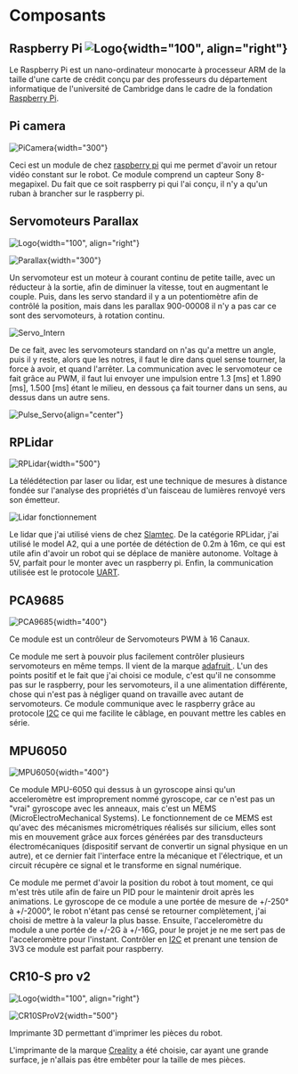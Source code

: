 # Composants

## Raspberry Pi ![Logo](img/RaspberryPiLogo.png){width="100", align="right"}

Le Raspberry Pi est un nano-ordinateur monocarte à processeur ARM de la taille d'une carte de crédit conçu par des professeurs du département informatique de l'université de Cambridge dans le cadre de la fondation <a href="https://www.raspberrypi.org/">Raspberry Pi</a>.

## Pi camera 

![PiCamera](img/Raspberry-Pi-Camera-v2.1_.jpg){width="300"}

Ceci est un module de chez <a href="https://www.raspberrypi.com/products/camera-module-v2/">raspberry pi</a> qui me permet d'avoir un retour vidéo constant sur le robot. Ce module comprend un capteur Sony 8-megapixel. Du fait que ce soit raspberry pi qui l'ai conçu, il n'y a qu'un ruban à brancher sur le raspberry pi.

## Servomoteurs Parallax 
![Logo](img/ParalaxLogo.png){width="100", align="right"}

![Parallax](img/parallax-900-00005.jpg){width="300"}

Un servomoteur est un moteur à courant continu de petite taille, avec un réducteur à la sortie, afin de diminuer la vitesse, tout en augmentant le couple. Puis, dans les servo standard il y a un potentiomètre afin de contrôlé la position, mais dans les parallax 900-00008 il n'y a pas car ce sont des servomoteurs, à rotation continu.

![Servo_Intern](img/Servo_Intern.jpg)

De ce fait, avec les servomoteurs standard on n'as qu'a mettre un angle, puis il y reste, alors que les notres, il faut le dire dans quel sense tourner, la force à avoir, et quand l'arrêter.
La communication avec le servomoteur ce fait grâce au PWM, il faut lui envoyer une impulsion entre 1.3 [ms] et 1.890 [ms], 1.500 [ms] étant le milieu, en dessous ça fait tourner dans un sens, au dessus dans un autre sens.

![Pulse_Servo](img/Pulse_Servo_Scheme.svg){align="center"}

## RPLidar 

![RPLidar](img/RPLidar.jpg){width="500"}

La télédétection par laser ou lidar, est une technique de mesures à distance fondée sur l'analyse des propriétés d'un faisceau de lumières renvoyé vers son émetteur.

![Lidar fonctionnement](img/Lidar_fonctionnement.jpg)

Le lidar que j'ai utilisé viens de chez <a href="https://www.slamtec.com/en/lidar/a2">Slamtec</a>. De la catégorie RPLidar, j'ai utilisé le model A2, qui a une portée de détéction de 0.2m à 16m, ce qui est utile afin d'avoir un robot qui se déplace de manière autonome. Voltage à 5V, parfait pour le monter avec un raspberry pi. Enfin, la communication utilisée est le protocole <a href="../Protocoles"> UART</a>.

## PCA9685

![PCA9685](img/PCA9685.jpg){width="400"}

Ce module est un contrôleur de Servomoteurs PWM à 16 Canaux.

Ce module me sert à pouvoir plus facilement contrôler plusieurs servomoteurs en même temps. Il vient de la marque <a href="https://learn.adafruit.com/16-channel-pwm-servo-driver?view=all"> adafruit </a>. L'un des points positif et le fait que j'ai choisi ce module, c'est qu'il ne consomme pas sur le raspberry, pour les servomoteurs, il a une alimentation différente, chose qui n'est pas à négliger quand on travaille avec autant de servomoteurs. Ce module communique avec le raspberry grâce au protocole <a href="../Protocoles">I2C</a> ce qui me facilite le câblage, en pouvant mettre les cables en série.

## MPU6050

![MPU6050](img/MPU6050.jpg){width="400"}

Ce module MPU-6050 qui dessus à un gyroscope ainsi qu'un acceleromètre est improprement nommé gyroscope, car ce n'est pas un "vrai" gyroscope avec les anneaux, mais c'est un MEMS (MicroElectroMechanical Systems). Le fonctionnement de ce MEMS est qu'avec des mécanismes micrométriques réalisés sur silicium, elles sont mis en mouvement grâce aux forces générées par des transducteurs électromécaniques (dispositif servant de convertir un signal physique en un autre), et ce dernier fait l'interface entre la mécanique et l'électrique, et un circuit récupère ce signal et le transforme en signal numérique.

Ce module me permet d'avoir la position du robot à tout moment, ce qui m'est très utile afin de faire un PID pour le maintenir droit après les animations. Le gyroscope de ce module a une portée de mesure de +/-250° à +/-2000°, le robot n'étant pas censé se retourner complètement, j'ai choisi de mettre à la valeur la plus basse. Ensuite, l'acceleromètre du module a une portée de +/-2G à +/-16G, pour le projet je ne me sert pas de l'acceleromètre pour l'instant. Contrôler en <a href="../Protocoles">I2C</a> et prenant une tension de 3V3 ce module est parfait pour raspberry.

## CR10-S pro v2
![Logo](img/CrealityLogo.png){width="100", align="right"}

![CR10SProV2](img/CR10SPROV2.jpg){width="500"}

Imprimante 3D permettant d'imprimer les pièces du robot.

L'imprimante de la marque <a href="https://www.creality.com/products/cr-10s-pro-v2-3d-printer">Creality</a> a été choisie, car ayant une grande surface, je n'allais pas être embêter pour la taille de mes pièces.